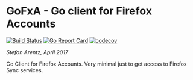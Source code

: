 # GoFxA - Go client for Firefox Accounts

[![Build Status](https://travis-ci.org/st3fan/gofxa.svg?branch=master)](https://travis-ci.org/st3fan/gofxa) [![Go Report Card](https://goreportcard.com/badge/github.com/st3fan/gofxa)](https://goreportcard.com/report/github.com/st3fan/gofxa) [![codecov](https://codecov.io/gh/st3fan/gofxa/branch/master/graph/badge.svg)](https://codecov.io/gh/st3fan/gofxa)


*Stefan Arentz, April 2017*

Go Client for Firefox Accounts. Very minimal just to get access to Firefox Sync services.
